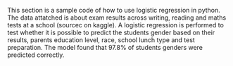 This section is a sample code of how to use logistic regression in python. The data attatched is about exam results across writing, reading and maths tests at a school (sourcec on kaggle). A logistic regression is performed to test whether it is possible to predict the students gender based on their results, parents education level, race, school lunch type and test preparation. The model found that 97.8% of students genders were predicted correctly.
